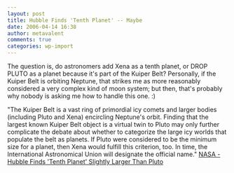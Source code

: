 ```yaml
---
layout: post
title: Hubble Finds 'Tenth Planet' -- Maybe
date: 2006-04-14 16:38
author: metavalent
comments: true
categories: wp-import
---
```

The question is, do astronomers add Xena as a tenth planet, or DROP PLUTO as a planet because it's part of the Kuiper Belt?  Personally, if the Kuiper Belt is orbiting Neptune, that strikes me as more reasonably considered a very complex kind of moon system; but then, that's probably why nobody is asking me how to handle this one. :)

"The Kuiper Belt is a vast ring of primordial icy comets and larger bodies (including Pluto and Xena) encircling Neptune's orbit. Finding that the largest known Kuiper Belt object is a virtual twin to Pluto may only further complicate the debate about whether to categorize the large icy worlds that populate the belt as planets. If Pluto were considered to be the minimum size for a planet, then Xena would fulfill this criterion, too. In time, the International Astronomical Union will designate the official name." <a href="https://www.nasa.gov/mission_pages/hubble/hst_xena_20060410.html">NASA - Hubble Finds 'Tenth Planet' Slightly Larger Than Pluto</a>
